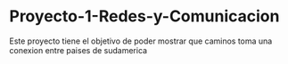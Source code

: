 # Proyecto-1-Redes-y-Comunicacion
Este proyecto tiene el objetivo de poder mostrar que caminos toma una conexion entre paises de sudamerica
